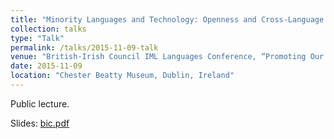 ```yaml
---
title: "Minority Languages and Technology: Openness and Cross-Language Collaboration"
collection: talks
type: "Talk"
permalink: /talks/2015-11-09-talk
venue: "British-Irish Council IML Languages Conference, “Promoting Our Languages Through Technology”"
date: 2015-11-09
location: "Chester Beatty Museum, Dublin, Ireland"
---
```


Public lecture.

Slides: [bic.pdf](/files/bic.pdf)

